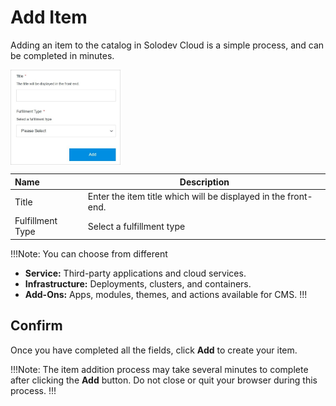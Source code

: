 # Add Item

Adding an item to the catalog in Solodev Cloud is a simple process, and can be completed in minutes.

<img src="../../../../images/catalogadditem.jpg" alt="catalogadditem" style="width: 35%; display: block"></a>

**Name** | **Description** 
:--- | ---
Title | Enter the item title which will be displayed in the front-end.
Fulfillment Type | Select a fulfillment type

!!!Note:
You can choose from different 

- **Service:**  Third-party applications and cloud services.  
- **Infrastructure:** Deployments, clusters, and containers.
- **Add-Ons:** Apps, modules, themes, and actions available for CMS.
!!!

## Confirm

Once you have completed all the fields, click **Add** to create your item.

!!!Note:
The item addition process may take several minutes to complete after clicking the **Add** button. Do not close or quit your browser during this process.
!!!
